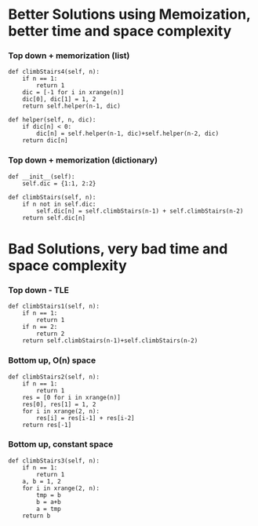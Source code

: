 # Better Solutions using Memoization, better time and space complexity
### Top down + memorization (list)
```
def climbStairs4(self, n):
    if n == 1:
        return 1
    dic = [-1 for i in xrange(n)]
    dic[0], dic[1] = 1, 2
    return self.helper(n-1, dic)
    
def helper(self, n, dic):
    if dic[n] < 0:
        dic[n] = self.helper(n-1, dic)+self.helper(n-2, dic)
    return dic[n]
``` 
### Top down + memorization (dictionary)  
```
def __init__(self):
    self.dic = {1:1, 2:2}
    
def climbStairs(self, n):
    if n not in self.dic:
        self.dic[n] = self.climbStairs(n-1) + self.climbStairs(n-2)
    return self.dic[n]
```

# Bad Solutions, very bad time and space complexity

### Top down - TLE
```
def climbStairs1(self, n):
    if n == 1:
        return 1
    if n == 2:
        return 2
    return self.climbStairs(n-1)+self.climbStairs(n-2)
```

### Bottom up, O(n) space
```
def climbStairs2(self, n):
    if n == 1:
        return 1
    res = [0 for i in xrange(n)]
    res[0], res[1] = 1, 2
    for i in xrange(2, n):
        res[i] = res[i-1] + res[i-2]
    return res[-1]
```

### Bottom up, constant space
```
def climbStairs3(self, n):
    if n == 1:
        return 1
    a, b = 1, 2
    for i in xrange(2, n):
        tmp = b
        b = a+b
        a = tmp
    return b
```
